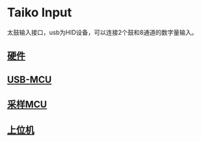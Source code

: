 # Taiko Input
太鼓输入接口，usb为HID设备，可以连接2个鼓和8通道的数字量输入。
## [硬件](./HW/)
## [USB-MCU](./USB-MCU/)
## [采样MCU](./Sampling-MCU/)
## [上位机](./QT-APP/)


